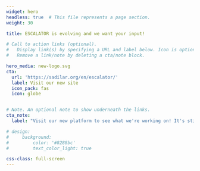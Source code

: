 ```yaml
---
widget: hero
headless: true  # This file represents a page section.
weight: 30

title: ESCALATOR is evolving and we want your input!

# Call to action links (optional).
#   Display link(s) by specifying a URL and label below. Icon is optional for `cta`.
#   Remove a link/note by deleting a cta/note block.

hero_media: new-logo.svg
cta:
  url: 'https://sadilar.org/en/escalator/'
  label: Visit our new site
  icon_pack: fas
  icon: globe


# Note. An optional note to show underneath the links.
cta_note:
  label: "Visit our new platform to see what we're working on! It's still a work in progress, but there's already lots to explore — and your feedback will help us shape it into a valuable resource for our community."

# design:
#     background:
#         color: '#8288bc'
#         text_color_light: true

css-class: full-screen
---
```



